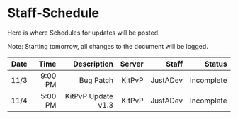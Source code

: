# Staff-Schedule
Here is where Schedules for updates will be posted.

Note: Starting tomorrow, all changes to the document will be logged.


| Date | Time | Description | Server | Staff | Status |
| -----:| ------:| ---------------:| ---------:| ------:| -----:|
| 11/3 | 9:00 PM | Bug Patch | KitPvP | JustADev | Incomplete |
| 11/4 | 5:00 PM | KitPvP Update v1.3 | KitPvP | JustADev | Incomplete |
